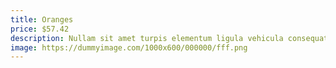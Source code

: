 ```yaml
---
title: Oranges
price: $57.42
description: Nullam sit amet turpis elementum ligula vehicula consequat. Morbi a ipsum. Integer a nibh.
image: https://dummyimage.com/1000x600/000000/fff.png
---
```

